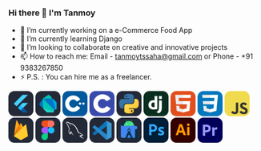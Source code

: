 ### Hi there 👋 I'm Tanmoy

<!--
**TanmoyTSSaha/TanmoyTSSaha** is a ✨ _special_ ✨ repository because its `README.md` (this file) appears on your GitHub profile.

Here are some ideas to get you started:
-->

- 🔭 I’m currently working on a e-Commerce Food App
- 🌱 I’m currently learning Django
- 👯 I’m looking to collaborate on creative and innovative projects
- 📫 How to reach me: Email - tanmoytssaha@gmail.com or Phone - +91 9383267850
- ⚡ P.S. : You can hire me as a freelancer.

<a href = "tanmoytssaha.github.io"><script src="https://unpkg.com/@lottiefiles/lottie-player@latest/dist/lottie-player.js"></script>
<lottie-player src="https://assets10.lottiefiles.com/packages/lf20_hcjfe9tg.json"  background="#FFFFFF"  speed="1"  style="width: 300px; height: 300px;"  loop  autoplay></lottie-player></a>
<a href="https://flutter.dev/"><img src="https://github.com/tandpfun/skill-icons/blob/main/icons/Flutter-Dark.svg" width="50" /></a>
<a href="https://dart.dev/"><img src="https://github.com/tandpfun/skill-icons/blob/main/icons/Dart-Dark.svg" width="50" /></a>
<a href="https://en.wikipedia.org/wiki/C%2B%2B"><img src="https://github.com/tandpfun/skill-icons/blob/main/icons/CPP.svg" width="50" /></a>
<a href="https://en.wikipedia.org/wiki/C_(programming_language)"><img src="https://github.com/tandpfun/skill-icons/blob/main/icons/C.svg" width="50" /></a>
<a href="https://www.python.org/"><img src="https://github.com/tandpfun/skill-icons/blob/main/icons/Python-Dark.svg" width="50" /></a>
<a href="https://www.djangoproject.com/"><img src="https://github.com/tandpfun/skill-icons/blob/main/icons/Django.svg" width="50" /></a>
<a href="https://en.wikipedia.org/wiki/HTML"><img src="https://github.com/tandpfun/skill-icons/blob/main/icons/HTML.svg" width="50" /></a>
<a href="https://en.wikipedia.org/wiki/CSS"><img src="https://github.com/tandpfun/skill-icons/blob/main/icons/CSS.svg" width="50" /></a>
<a href="https://www.javascript.com/"><img src="https://github.com/tandpfun/skill-icons/blob/main/icons/JavaScript.svg" width="50" /></a>
<a href="https://firebase.google.com/"><img src="https://github.com/tandpfun/skill-icons/blob/main/icons/Firebase-Dark.svg" width="50" /></a>
<a href="https://www.figma.com/"><img src="https://github.com/tandpfun/skill-icons/blob/main/icons/Figma-Dark.svg" width="50" /></a>
<a href="https://www.mysql.com/"><img src="https://github.com/tandpfun/skill-icons/blob/main/icons/MySQL-Dark.svg" width="50" /></a>
<a href="https://code.visualstudio.com/"><img src="https://github.com/tandpfun/skill-icons/blob/main/icons/VSCode-Dark.svg" width="50" /></a>
<a href="https://developer.android.com/"><img src="https://github.com/tandpfun/skill-icons/blob/main/icons/AndroidStudio-Dark.svg" width="50" /></a>
<a href="https://www.adobe.com/in/products/photoshop/landpa.html?gclid=CjwKCAiA2rOeBhAsEiwA2Pl7Q5EYApMU3dTK2F5YwaV0UoMFrSf-S3iZiKklgtc1KSo5p0wwFhm19RoCSrcQAvD_BwE&sdid=SGDJMMG3&mv=search&ef_id=CjwKCAiA2rOeBhAsEiwA2Pl7Q5EYApMU3dTK2F5YwaV0UoMFrSf-S3iZiKklgtc1KSo5p0wwFhm19RoCSrcQAvD_BwE:G:s&s_kwcid=AL!3085!3!585712413968!e!!g!!photoshop!16470706475!133281435039"><img src="https://github.com/tandpfun/skill-icons/blob/main/icons/Photoshop.svg" width="50" /></a>
<a href="https://www.adobe.com/in/products/illustrator.html?gclid=CjwKCAiA2rOeBhAsEiwA2Pl7Q2eiWs6_WrMLNji2lDf2HPIUNY8LGOVakLq3ujaSeuT2DU5svlHkvBoCtIUQAvD_BwE&sdid=SBNHMR64&mv=search&ef_id=CjwKCAiA2rOeBhAsEiwA2Pl7Q2eiWs6_WrMLNji2lDf2HPIUNY8LGOVakLq3ujaSeuT2DU5svlHkvBoCtIUQAvD_BwE:G:s&s_kwcid=AL!3085!3!248235017690!e!!g!!illustrator!221172068!17525759348"><img src="https://github.com/tandpfun/skill-icons/blob/main/icons/Illustrator.svg" width="50" /></a>
<a href="https://www.adobe.com/in/products/premiere/campaign/pricing.html?gclid=CjwKCAiA2rOeBhAsEiwA2Pl7QwkJgwqwo4kFS_ULB3kogApf0gPlEYBW_7NPcTpJ0jZn4I2oWmjLQRoCM0UQAvD_BwE&sdid=STLMM87Z&mv=search&ef_id=CjwKCAiA2rOeBhAsEiwA2Pl7QwkJgwqwo4kFS_ULB3kogApf0gPlEYBW_7NPcTpJ0jZn4I2oWmjLQRoCM0UQAvD_BwE:G:s&s_kwcid=AL!3085!3!644389456753!e!!g!!adobe%20premiere%20pro!221167988!56957614541"><img src="https://github.com/tandpfun/skill-icons/blob/main/icons/Premiere.svg" width="50" /></a>
